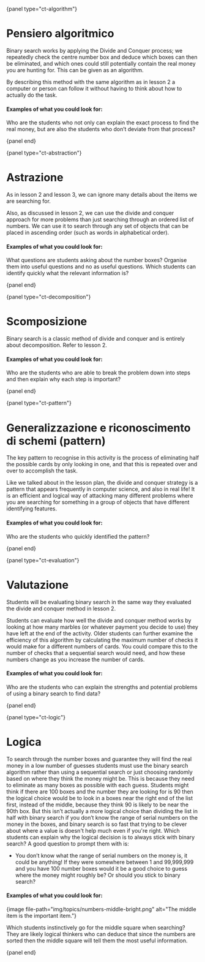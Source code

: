 {panel type="ct-algorithm"}

# Pensiero algoritmico

Binary search works by applying the Divide and Conquer process; we repeatedly check the centre number box and deduce which boxes can then be eliminated, and which ones could still potentially contain the real money you are hunting for. This can be given as an algorithm.

By describing this method with the same algorithm as in lesson 2 a computer or person can follow it without having to think about how to actually do the task.

#### Examples of what you could look for:

Who are the students who not only can explain the exact process to find the real money, but are also the students who don’t deviate from that process?

{panel end}

{panel type="ct-abstraction"}

# Astrazione

As in lesson 2 and lesson 3, we can ignore many details about the items we are searching for.

Also, as discussed in lesson 2, we can use the divide and conquer approach for more problems than just searching through an ordered list of numbers. We can use it to search through any set of objects that can be placed in ascending order (such as words in alphabetical order).

#### Examples of what you could look for:

What questions are students asking about the number boxes? Organise them into useful questions and no as useful questions. Which students can identify quickly what the relevant information is?

{panel end}

{panel type="ct-decomposition"}

# Scomposizione

Binary search is a classic method of divide and conquer and is entirely about decomposition. Refer to lesson 2.

#### Examples of what you could look for:

Who are the students who are able to break the problem down into steps and then explain why each step is important?

{panel end}

{panel type="ct-pattern"}

# Generalizzazione e riconoscimento di schemi (pattern)

The key pattern to recognise in this activity is the process of eliminating half the possible cards by only looking in one, and that this is repeated over and over to accomplish the task.

Like we talked about in the lesson plan, the divide and conquer strategy is a pattern that appears frequently in computer science, and also in real life! It is an efficient and logical way of attacking many different problems where you are searching for something in a group of objects that have different identifying features.

#### Examples of what you could look for:

Who are the students who quickly identified the pattern?

{panel end}

{panel type="ct-evaluation"}

# Valutazione

Students will be evaluating binary search in the same way they evaluated the divide and conquer method in lesson 2.

Students can evaluate how well the divide and conquer method works by looking at how many marbles (or whatever payment you decide to use) they have left at the end of the activity. Older students can further examine the efficiency of this algorithm by calculating the maximum number of checks it would make for a different numbers of cards. You could compare this to the number of checks that a sequential search would need, and how these numbers change as you increase the number of cards.

#### Examples of what you could look for:

Who are the students who can explain the strengths and potential problems of using a binary search to find data?

{panel end}

{panel type="ct-logic"}

# Logica

To search through the number boxes and guarantee they will find the real money in a low number of guesses students must use the binary search algorithm rather than using a sequential search or just choosing randomly based on where they think the money might be. This is because they need to eliminate as many boxes as possible with each guess. Students might think if there are 100 boxes and the number they are looking for is 90 then the logical choice would be to look in a boxes near the right end of the list first, instead of the middle, because they think 90 is likely to be near the 90th box. But this isn’t actually a more logical choice than dividing the list in half with binary search if you don’t know the range of serial numbers on the money in the boxes, and binary search is so fast that trying to be clever about where a value is doesn't help much even if you're right. Which students can explain why the logical decision is to always stick with binary search? A good question to prompt them with is:

- You don’t know what the range of serial numbers on the money is, it could be anything! If they were somewhere between 1 and 99,999,999 and you have 100 number boxes would it be a good choice to guess where the money might roughly be? Or should you stick to binary search?

#### Examples of what you could look for:

{image file-path="img/topics/numbers-middle-bright.png" alt="The middle item is the important item."}

Which students instinctively go for the middle square when searching? They are likely logical thinkers who can deduce that since the numbers are sorted then the middle square will tell them the most useful information.

{panel end}
